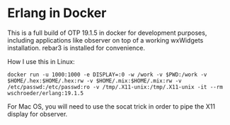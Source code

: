 # Erlang in Docker

This is a full build of OTP 19.1.5 in docker for development purposes,
including applications like observer on top of a working wxWidgets
installation.  rebar3 is installed for convenience.

How I use this in Linux:

    docker run -u 1000:1000 -e DISPLAY=:0 -w /work -v $PWD:/work -v $HOME/.hex:$HOME/.hex:rw -v $HOME/.mix:$HOME/.mix:rw -v /etc/passwd:/etc/passwd:ro -v /tmp/.X11-unix:/tmp/.X11-unix -it --rm wschroeder/erlang:19.1.5


For Mac OS, you will need to use the socat trick in order to pipe the X11
display for observer.

